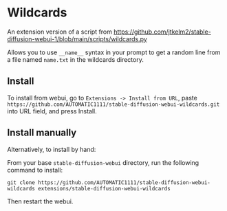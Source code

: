 # Wildcards
An extension version of a script from https://github.com/jtkelm2/stable-diffusion-webui-1/blob/main/scripts/wildcards.py

Allows you to use `__name__` syntax in your prompt to get a random line from a file named `name.txt` in the wildcards directory.

## Install
To install from webui, go to `Extensions -> Install from URL`, paste `https://github.com/AUTOMATIC1111/stable-diffusion-webui-wildcards.git`
into URL field, and press Install.

## Install manually
Alternatively, to install by hand:

From your base `stable-diffusion-webui` directory, run the following command to install:
```
git clone https://github.com/AUTOMATIC1111/stable-diffusion-webui-wildcards extensions/stable-diffusion-webui-wildcards
```

Then restart the webui.

